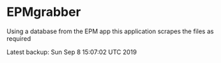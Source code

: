 # EPMgrabber
Using a database from the EPM app this application scrapes the files as required


Latest backup: Sun Sep 8 15:07:02 UTC 2019
